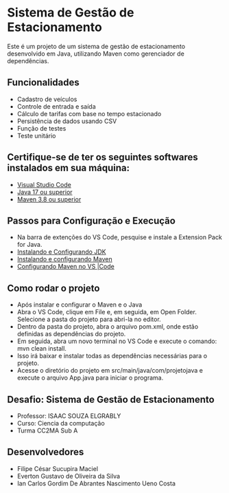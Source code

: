 # Sistema de Gestão de Estacionamento

Este é um projeto de um sistema de gestão de estacionamento desenvolvido em Java, utilizando Maven como gerenciador de dependências.

## Funcionalidades

- Cadastro de veículos
- Controle de entrada e saída
- Cálculo de tarifas com base no tempo estacionado
- Persistência de dados usando CSV
- Função de testes
- Teste unitário

## Certifique-se de ter os seguintes softwares instalados em sua máquina:

- [Visual Studio Code](https://code.visualstudio.com/download)
- [Java 17 ou superior](https://www.oracle.com/br/java/technologies/downloads/)
- [Maven 3.8 ou superior](https://maven.apache.org/download.cgi)

## Passos para Configuração e Execução

- Na barra de extenções do VS Code, pesquise e  instale a  Extension Pack for Java.
- [Instalando e Configurando JDK](https://www.youtube.com/watch?v=_RlftGYiAn8)
- [Instalando e configurando Maven](https://www.youtube.com/watch?v=-ucX5w8Zm8s)
- [Configurando Maven no VS |Code ](https://www.youtube.com/watch?v=23rN0oDdOKg&t=110s)

## Como rodar o projeto

- Após instalar e configurar o Maven e o Java
- Abra o VS Code, clique em File e, em seguida, em Open Folder. Selecione a pasta do projeto para abri-la no editor.
- Dentro da pasta do projeto, abra o arquivo pom.xml, onde estão definidas as dependências do projeto.
- Em seguida, abra um novo terminal no VS Code e execute o comando: mvn clean install.
- Isso irá baixar e instalar todas as dependências necessárias para o projeto.
- Acesse o diretório do projeto em src/main/java/com/projetojava e execute o arquivo App.java para iniciar o programa.

## Desafio: Sistema de Gestão de Estacionamento

- Professor: ​ISAAC SOUZA ELGRABLY
- Curso: Ciencia da computação
- Turma CC2MA Sub A

## Desenvolvedores 
- Filipe César Sucupira Maciel
- Everton Gustavo de Oliveira da Silva
- Ian Carlos Gordim De Abrantes Nascimento Ueno Costa
  
